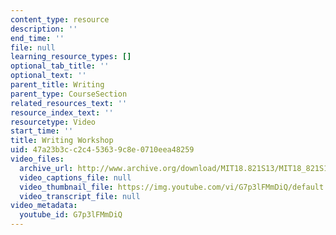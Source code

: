 ```yaml
---
content_type: resource
description: ''
end_time: ''
file: null
learning_resource_types: []
optional_tab_title: ''
optional_text: ''
parent_title: Writing
parent_type: CourseSection
related_resources_text: ''
resource_index_text: ''
resourcetype: Video
start_time: ''
title: Writing Workshop
uid: 47a23b3c-c2c4-5363-9c8e-0710eea48259
video_files:
  archive_url: http://www.archive.org/download/MIT18.821S13/MIT18_821S13_writing_workshop_300k.mp4
  video_captions_file: null
  video_thumbnail_file: https://img.youtube.com/vi/G7p3lFMmDiQ/default.jpg
  video_transcript_file: null
video_metadata:
  youtube_id: G7p3lFMmDiQ
---
```

